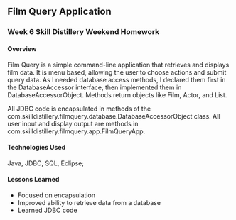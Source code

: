 ## Film Query Application

### Week 6 Skill Distillery Weekend Homework

#### Overview
Film Query is a simple command-line application that retrieves and displays film data. It is menu based, allowing the user to choose actions and submit query data. As I needed database access methods,  I declared them first in the DatabaseAccessor interface, then implemented them in DatabaseAccessorObject. Methods return objects like Film, Actor, and List<Actor>.

All JDBC code  is encapsulated in methods of the com.skilldistillery.filmquery.database.DatabaseAccessorObject class.
All user input and display output are methods in com.skilldistillery.filmquery.app.FilmQueryApp.



#### Technologies Used
Java, JDBC, SQL, Eclipse;

#### Lessons Learned
- Focused on encapsulation
- Improved ability to retrieve data from a database
- Learned JDBC code
